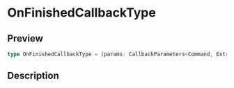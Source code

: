 
      
# OnFinishedCallbackType

<div class="api-docs__section" data-reactroot="">

## Preview

</div><div class="api-docs__preview type single" data-reactroot="">

```ts
type OnFinishedCallbackType = (params: CallbackParameters<Command, ExtractClientReturnType<Command>>) => void | Promise<void>;
```

</div><div class="api-docs__section" data-reactroot="">

## Description

</div><div class="api-docs__description" data-reactroot=""><span class="api-docs__do-not-parse">



</span></div>
